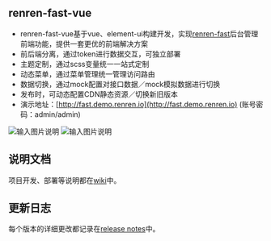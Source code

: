 ## renren-fast-vue          
- renren-fast-vue基于vue、element-ui构建开发，实现[renren-fast](https://gitee.com/renrenio/renren-fast)后台管理前端功能，提供一套更优的前端解决方案 
- 前后端分离，通过token进行数据交互，可独立部署
- 主题定制，通过scss变量统一一站式定制
- 动态菜单，通过菜单管理统一管理访问路由
- 数据切换，通过mock配置对接口数据／mock模拟数据进行切换
- 发布时，可动态配置CDN静态资源／切换新旧版本
- 演示地址：[http://fast.demo.renren.io](http://fast.demo.renren.io) (账号密码：admin/admin)

![输入图片说明](https://images.gitee.com/uploads/images/2019/0305/133529_ff15f192_63154.png "01.png")
![输入图片说明](https://images.gitee.com/uploads/images/2019/0305/133537_7a1b2d85_63154.png "02.png")


## 说明文档
项目开发、部署等说明都在[wiki](https://github.com/renrenio/renren-fast-vue/wiki)中。


## 更新日志 
每个版本的详细更改都记录在[release notes](https://github.com/renrenio/renren-fast-vue/releases)中。